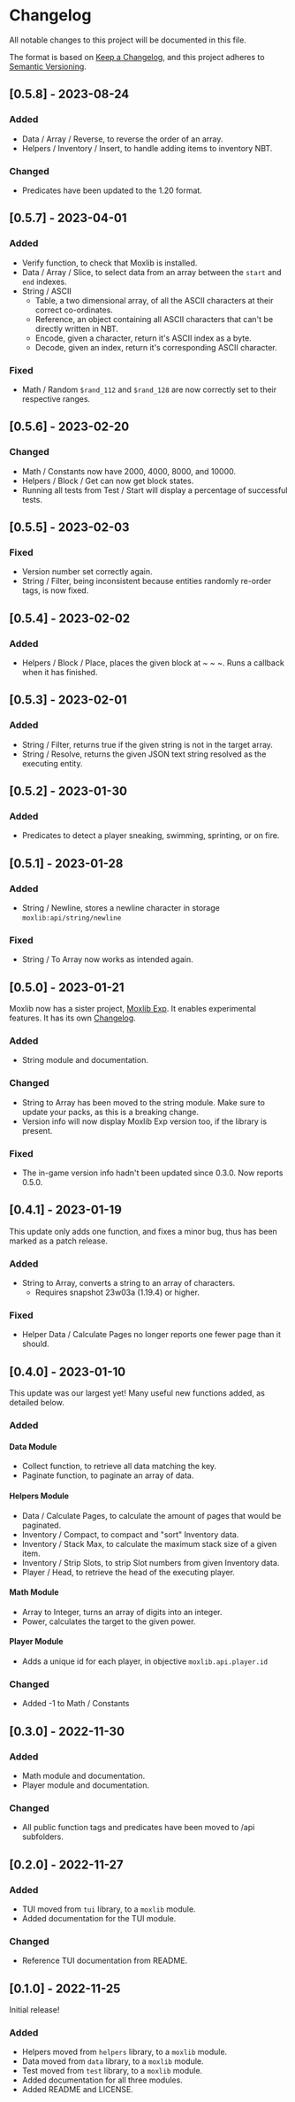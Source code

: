 # Changelog

All notable changes to this project will be documented in this file.

The format is based on [Keep a Changelog](https://keepachangelog.com/en/1.0.0/),
and this project adheres to [Semantic Versioning](https://semver.org/spec/v2.0.0.html).

## [0.5.8] - 2023-08-24
### Added
- Data / Array / Reverse, to reverse the order of an array.
- Helpers / Inventory / Insert, to handle adding items to inventory NBT.

### Changed
- Predicates have been updated to the 1.20 format.

## [0.5.7] - 2023-04-01
### Added
- Verify function, to check that Moxlib is installed.
- Data / Array / Slice, to select data from an array between the `start` and `end` indexes.
- String / ASCII
  - Table, a two dimensional array, of all the ASCII characters at their correct co-ordinates.
  - Reference, an object containing all ASCII characters that can't be directly written in NBT.
  - Encode, given a character, return it's ASCII index as a byte.
  - Decode, given an index, return it's corresponding ASCII character.

### Fixed
- Math / Random `$rand_112` and `$rand_128` are now correctly set to their respective ranges.

## [0.5.6] - 2023-02-20
### Changed
- Math / Constants now have 2000, 4000, 8000, and 10000.
- Helpers / Block / Get can now get block states.
- Running all tests from Test / Start will display a percentage of successful tests.

## [0.5.5] - 2023-02-03
### Fixed
- Version number set correctly again.
- String / Filter, being inconsistent because entities randomly re-order tags, is now fixed.

## [0.5.4] - 2023-02-02
### Added
- Helpers / Block / Place, places the given block at ~ ~ ~. Runs a callback when it has finished.

## [0.5.3] - 2023-02-01
### Added
- String / Filter, returns true if the given string is not in the target array.
- String / Resolve, returns the given JSON text string resolved as the executing entity.

## [0.5.2] - 2023-01-30
### Added
- Predicates to detect a player sneaking, swimming, sprinting, or on fire.

## [0.5.1] - 2023-01-28
### Added
- String / Newline, stores a newline character in storage `moxlib:api/string/newline`

### Fixed
- String / To Array now works as intended again.

## [0.5.0] - 2023-01-21
Moxlib now has a sister project, [Moxlib Exp](https://github.com/moxvallix/moxlib-exp).
It enables experimental features. It has its own [Changelog](https://github.com/moxvallix/moxlib-exp/blob/main/CHANGELOG.md).

### Added
- String module and documentation.

### Changed
- String to Array has been moved to the string module. Make sure to update your packs, as this is a breaking change.
- Version info will now display Moxlib Exp version too, if the library is present.

### Fixed
- The in-game version info hadn't been updated since 0.3.0. Now reports 0.5.0.

## [0.4.1] - 2023-01-19
This update only adds one function, and fixes a minor bug, thus has been marked as a patch release.

### Added
- String to Array, converts a string to an array of characters.
  - Requires snapshot 23w03a (1.19.4) or higher.

### Fixed
- Helper Data / Calculate Pages no longer reports one fewer page than it should.

## [0.4.0] - 2023-01-10
This update was our largest yet! Many useful new functions added, as detailed below.

### Added
#### Data Module
- Collect function, to retrieve all data matching the key.
- Paginate function, to paginate an array of data.
#### Helpers Module
- Data / Calculate Pages, to calculate the amount of pages that would be paginated.
- Inventory / Compact, to compact and "sort" Inventory data.
- Inventory / Stack Max, to calculate the maximum stack size of a given item.
- Inventory / Strip Slots, to strip Slot numbers from given Inventory data.
- Player / Head, to retrieve the head of the executing player.
#### Math Module
- Array to Integer, turns an array of digits into an integer.
- Power, calculates the target to the given power.
#### Player Module
- Adds a unique id for each player, in objective `moxlib.api.player.id`

### Changed
- Added -1 to Math / Constants

## [0.3.0] - 2022-11-30
### Added
- Math module and documentation.
- Player module and documentation.

### Changed
- All public function tags and predicates have been moved to /api subfolders.

## [0.2.0] - 2022-11-27
### Added
- TUI moved from `tui` library, to a `moxlib` module.
- Added documentation for the TUI module.

### Changed
- Reference TUI documentation from README.

## [0.1.0] - 2022-11-25
Initial release!

### Added
- Helpers moved from `helpers` library, to a `moxlib` module.
- Data moved from `data` library, to a `moxlib` module.
- Test moved from `test` library, to a `moxlib` module.
- Added documentation for all three modules.
- Added README and LICENSE.